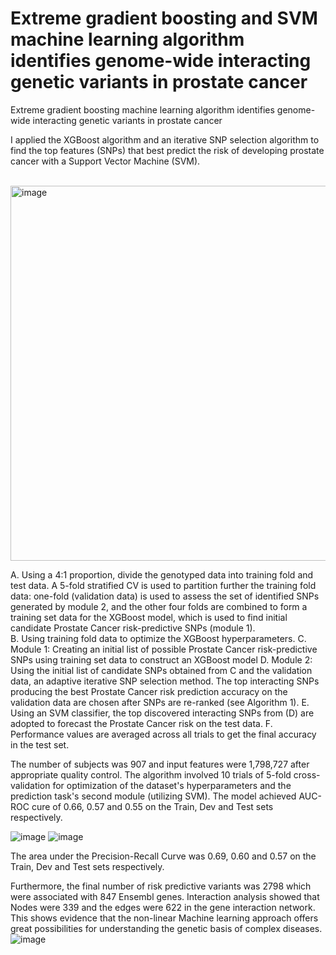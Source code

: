 # Extreme gradient boosting and SVM machine learning algorithm identifies genome-wide interacting genetic variants in prostate cancer


Extreme gradient boosting machine learning algorithm identifies genome-wide interacting genetic variants in prostate cancer  

I applied the XGBoost algorithm and an iterative SNP selection algorithm to find the top features (SNPs) that best predict the risk of developing prostate cancer with a Support Vector Machine (SVM). 


<BR>
<img width="600" alt="image" src="https://github.com/davidenoma/prostate_cancer_genetic_association_risk_pred/assets/24875399/e1af6399-5aa3-4775-8c7b-dd854a01ff8b">

A. Using a 4:1 proportion, divide the genotyped data into training fold and test data. A 5-fold stratified CV is used to partition further the training fold data: one-fold (validation data) is used to assess the set of identified SNPs generated by module 2, and the other four folds are combined to form a training set data for the XGBoost model, which is used to find initial candidate Prostate Cancer risk-predictive SNPs (module 1). <br>
B. Using training fold data to optimize the XGBoost hyperparameters. 
C.	Module 1: Creating an initial list of possible Prostate Cancer risk-predictive SNPs using training set data to construct an XGBoost model 
D. Module 2: Using the initial list of candidate SNPs obtained from C and the validation data, an adaptive iterative SNP selection method. The top interacting SNPs producing the best Prostate Cancer risk prediction accuracy on the validation data are chosen after SNPs are re-ranked (see Algorithm 1). 
E. Using an SVM classifier, the top discovered interacting SNPs from (D) are adopted to forecast the Prostate Cancer risk on the test data. 
F. Performance values are averaged across all trials to get the final accuracy in the test set. 


The number of subjects was 907 and input features were 1,798,727 after appropriate quality control. 
The algorithm involved 10 trials of 5-fold cross-validation for optimization of the dataset's hyperparameters and the prediction task's second module (utilizing SVM). The model achieved AUC-ROC cure of 0.66, 0.57 and 0.55 on the Train, Dev and Test sets respectively.

![image](https://user-images.githubusercontent.com/24875399/220415941-b333861f-bc6b-4d79-90a5-a5972e5ba8ca.png)
![image](https://user-images.githubusercontent.com/24875399/220415972-b626ac8c-e8da-451f-8889-7d61658e79cf.png)

The area under the Precision-Recall Curve was 0.69, 0.60 and 0.57 on the Train, Dev and Test sets respectively. 

Furthermore, the final number of risk predictive variants was 2798 which were associated with 847 Ensembl genes. Interaction analysis showed that Nodes were 339 and the edges were 622 in the gene interaction network. This shows evidence that the non-linear Machine learning approach offers great possibilities for understanding the genetic basis of complex diseases.
![image](https://user-images.githubusercontent.com/24875399/220415648-30ccfbf4-9dcb-4174-a0d3-f4d77b86d579.png)


